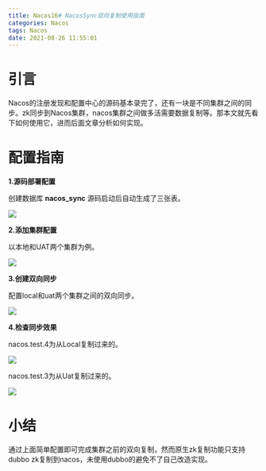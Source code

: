 ```yaml
---
title: Nacos16# NacosSync双向复制使用指南
categories: Nacos
tags: Nacos
date: 2021-08-26 11:55:01
---
```




# 引言

Nacos的注册发现和配置中心的源码基本录完了，还有一块是不同集群之间的同步。zk同步到Nacos集群，nacos集群之间做多活需要数据复制等。那本文就先看下如何使用它，进而后面文章分析如何实现。



# 配置指南



**1.源码部署配置** 

创建数据库 **nacos_sync** 源码启动后自动生成了三张表。

![](https://gitee.com/laoliangcode/md-picture/raw/master/img/20210804115647.png)



**2.添加集群配置** 

以本地和UAT两个集群为例。

![](https://gitee.com/laoliangcode/md-picture/raw/master/img/20210804142614.png)



**3.创建双向同步** 

配置local和uat两个集群之间的双向同步。

![](https://gitee.com/laoliangcode/md-picture/raw/master/img/20210804142720.png)



**4.检查同步效果** 

nacos.test.4为从Local复制过来的。

![](https://gitee.com/laoliangcode/md-picture/raw/master/img/20210804142255.png)

nacos.test.3为从Uat复制过来的。

![](https://gitee.com/laoliangcode/md-picture/raw/master/img/20210804142348.png)





# 小结

通过上面简单配置即可完成集群之前的双向复制，然而原生zk复制功能只支持dubbo zk复制到nacos，未使用dubbo的避免不了自己改造实现。







